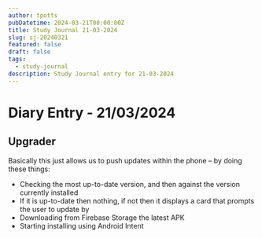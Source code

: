 ```yaml
---
author: tpotts
pubDatetime: 2024-03-21T00:00:00Z
title: Study Journal 21-03-2024
slug: sj-20240321
featured: false
draft: false
tags:
  - study-journal
description: Study Journal entry for 21-03-2024
---
```

# Diary Entry - 21/03/2024
## Upgrader
Basically this just allows us to push updates within the phone – by doing these things:

- Checking the most up-to-date version, and then against the version currently installed
- If it is up-to-date then nothing, if not then it displays a card that prompts the user to update by
- Downloading from Firebase Storage the latest APK
- Starting installing using Android Intent


